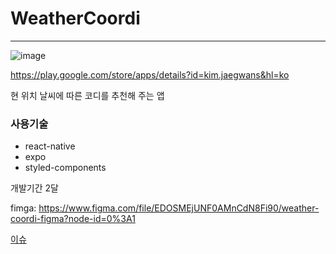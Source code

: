 # WeatherCoordi

---
![image](https://github.com/jaegwans/WeatherCoordi/assets/50818389/7d7e8087-97f4-4cdf-bf6c-03640f58d6be)

https://play.google.com/store/apps/details?id=kim.jaegwans&hl=ko

현 위치 날씨에 따른 코디를 추천해 주는 앱 
### 사용기술
* react-native
* expo
* styled-components

개발기간 2달

fimga: https://www.figma.com/file/EDOSMEjUNF0AMnCdN8Fi90/weather-coordi-figma?node-id=0%3A1

[이슈](https://www.notion.so/36cb24be2b57473abefbad15d7a3cfe5)
